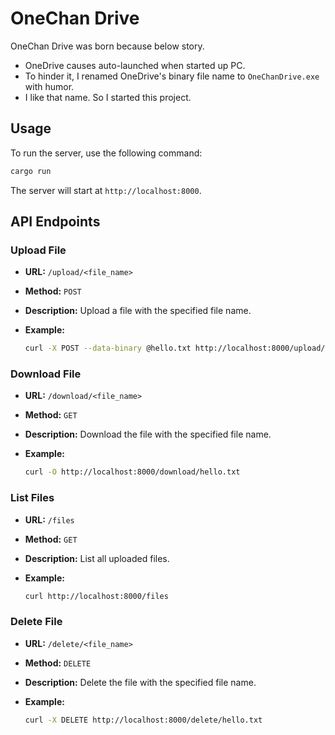 # OneChan Drive

OneChan Drive was born because below story.

- OneDrive causes auto-launched when started up PC.
- To hinder it, I renamed OneDrive's binary file name to `OneChanDrive.exe` with humor.
- I like that name. So I started this project.

## Usage
To run the server, use the following command:

```sh
cargo run
```

The server will start at `http://localhost:8000`.

## API Endpoints

### Upload File

- **URL:** `/upload/<file_name>`
- **Method:** `POST`
- **Description:** Upload a file with the specified file name.
- **Example:**

  ```sh
  curl -X POST --data-binary @hello.txt http://localhost:8000/upload/hello.txt
  ```

### Download File

- **URL:** `/download/<file_name>`
- **Method:** `GET`
- **Description:** Download the file with the specified file name.
- **Example:**

  ```sh
  curl -O http://localhost:8000/download/hello.txt
  ```

### List Files

- **URL:** `/files`
- **Method:** `GET`
- **Description:** List all uploaded files.
- **Example:**

  ```sh
  curl http://localhost:8000/files
  ```

### Delete File

- **URL:** `/delete/<file_name>`
- **Method:** `DELETE`
- **Description:** Delete the file with the specified file name.
- **Example:**

  ```sh
  curl -X DELETE http://localhost:8000/delete/hello.txt
  ```


